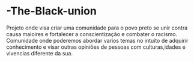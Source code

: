 # -The-Black-union
Projeto onde visa criar uma comunidade para o povo preto se unir contra causa maioires e fortalecer a conscientização e combater o racismo. Comunidade onde poderemos abordar varios temas no intuito de adquirir conhecimento e visar outras opiniões de pessoas com culturas,idades e vivencias diferente da sua.
